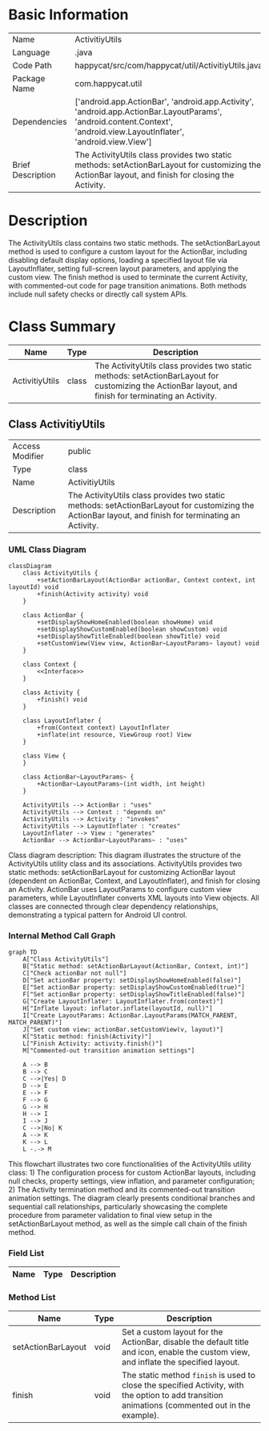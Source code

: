 # Basic Information

|      |      |
|------|------|
| Name | ActivitiyUtils |
| Language | .java |
| Code Path | happycat/src/com/happycat/util/ActivitiyUtils.java |
| Package Name | com.happycat.util |
| Dependencies | ['android.app.ActionBar', 'android.app.Activity', 'android.app.ActionBar.LayoutParams', 'android.content.Context', 'android.view.LayoutInflater', 'android.view.View'] |
| Brief Description | The ActivityUtils class provides two static methods: setActionBarLayout for customizing the ActionBar layout, and finish for closing the Activity. |

# Description

The ActivityUtils class contains two static methods. The setActionBarLayout method is used to configure a custom layout for the ActionBar, including disabling default display options, loading a specified layout file via LayoutInflater, setting full-screen layout parameters, and applying the custom view. The finish method is used to terminate the current Activity, with commented-out code for page transition animations. Both methods include null safety checks or directly call system APIs.

# Class Summary

| Name   | Type  | Description |
|-------|------|-------------|
| ActivitiyUtils | class | The ActivityUtils class provides two static methods: setActionBarLayout for customizing the ActionBar layout, and finish for terminating an Activity. |



## Class ActivitiyUtils

|      |      |
|------|------|
| Access Modifier | public |
| Type | class |
| Name | ActivitiyUtils |
| Description | The ActivityUtils class provides two static methods: setActionBarLayout for customizing the ActionBar layout, and finish for terminating an Activity. |


### UML Class Diagram

```mermaid
classDiagram
    class ActivityUtils {
        +setActionBarLayout(ActionBar actionBar, Context context, int layoutId) void
        +finish(Activity activity) void
    }

    class ActionBar {
        +setDisplayShowHomeEnabled(boolean showHome) void
        +setDisplayShowCustomEnabled(boolean showCustom) void
        +setDisplayShowTitleEnabled(boolean showTitle) void
        +setCustomView(View view, ActionBar~LayoutParams~ layout) void
    }

    class Context {
        <<Interface>>
    }

    class Activity {
        +finish() void
    }

    class LayoutInflater {
        +from(Context context) LayoutInflater
        +inflate(int resource, ViewGroup root) View
    }

    class View {
    }

    class ActionBar~LayoutParams~ {
        +ActionBar~LayoutParams~(int width, int height)
    }

    ActivityUtils --> ActionBar : "uses"
    ActivityUtils --> Context : "depends on"
    ActivityUtils --> Activity : "invokes"
    ActivityUtils --> LayoutInflater : "creates"
    LayoutInflater --> View : "generates"
    ActionBar --> ActionBar~LayoutParams~ : "uses"
```

Class diagram description: This diagram illustrates the structure of the ActivityUtils utility class and its associations. ActivityUtils provides two static methods: setActionBarLayout for customizing ActionBar layout (dependent on ActionBar, Context, and LayoutInflater), and finish for closing an Activity. ActionBar uses LayoutParams to configure custom view parameters, while LayoutInflater converts XML layouts into View objects. All classes are connected through clear dependency relationships, demonstrating a typical pattern for Android UI control.


### Internal Method Call Graph

```mermaid
graph TD
    A["Class ActivityUtils"]
    B["Static method: setActionBarLayout(ActionBar, Context, int)"]
    C["Check actionBar not null"]
    D["Set actionBar property: setDisplayShowHomeEnabled(false)"]
    E["Set actionBar property: setDisplayShowCustomEnabled(true)"]
    F["Set actionBar property: setDisplayShowTitleEnabled(false)"]
    G["Create LayoutInflater: LayoutInflater.from(context)"]
    H["Inflate layout: inflator.inflate(layoutId, null)"]
    I["Create LayoutParams: ActionBar.LayoutParams(MATCH_PARENT, MATCH_PARENT)"]
    J["Set custom view: actionBar.setCustomView(v, layout)"]
    K["Static method: finish(Activity)"]
    L["Finish Activity: activity.finish()"]
    M["Commented-out transition animation settings"]

    A --> B
    B --> C
    C -->|Yes| D
    D --> E
    E --> F
    F --> G
    G --> H
    H --> I
    I --> J
    C -->|No| K
    A --> K
    K --> L
    L -.-> M
```

This flowchart illustrates two core functionalities of the ActivityUtils utility class: 1) The configuration process for custom ActionBar layouts, including null checks, property settings, view inflation, and parameter configuration; 2) The Activity termination method and its commented-out transition animation settings. The diagram clearly presents conditional branches and sequential call relationships, particularly showcasing the complete procedure from parameter validation to final view setup in the setActionBarLayout method, as well as the simple call chain of the finish method.

### Field List

| Name  | Type  | Description |
|-------|-------|------|

### Method List

| Name  | Type  | Description |
|-------|-------|------|
| setActionBarLayout | void | Set a custom layout for the ActionBar, disable the default title and icon, enable the custom view, and inflate the specified layout. |
| finish | void | The static method `finish` is used to close the specified Activity, with the option to add transition animations (commented out in the example). |




